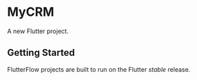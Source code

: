 # MyCRM

A new Flutter project.

## Getting Started

FlutterFlow projects are built to run on the Flutter _stable_ release.
